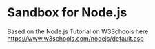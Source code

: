 # Sandbox for Node.js

Based on the Node.js Tutorial on W3Schools here https://www.w3schools.com/nodejs/default.asp
